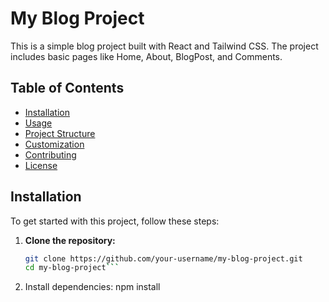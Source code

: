 # My Blog Project

This is a simple blog project built with React and Tailwind CSS. The project includes basic pages like Home, About, BlogPost, and Comments.

## Table of Contents

- [Installation](#installation)
- [Usage](#usage)
- [Project Structure](#project-structure)
- [Customization](#customization)
- [Contributing](#contributing)
- [License](#license)

## Installation

To get started with this project, follow these steps:

1. **Clone the repository:**

   ```sh
   git clone https://github.com/your-username/my-blog-project.git
   cd my-blog-project```
2. Install dependencies:
   npm install
